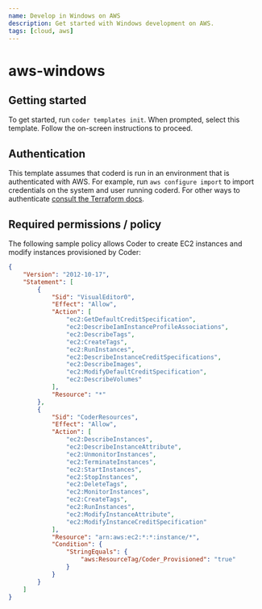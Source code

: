 ```yaml
---
name: Develop in Windows on AWS
description: Get started with Windows development on AWS.
tags: [cloud, aws]
---
```


# aws-windows

## Getting started

To get started, run `coder templates init`. When prompted, select this template.
Follow the on-screen instructions to proceed.

## Authentication

This template assumes that coderd is run in an environment that is authenticated
with AWS. For example, run `aws configure import` to import credentials on the
system and user running coderd.  For other ways to authenticate [consult the
Terraform docs](https://registry.terraform.io/providers/hashicorp/aws/latest/docs#authentication-and-configuration).

## Required permissions / policy

The following sample policy allows Coder to create EC2 instances and modify
instances provisioned by Coder:

```json
{
    "Version": "2012-10-17",
    "Statement": [
        {
            "Sid": "VisualEditor0",
            "Effect": "Allow",
            "Action": [
                "ec2:GetDefaultCreditSpecification",
                "ec2:DescribeIamInstanceProfileAssociations",
                "ec2:DescribeTags",
                "ec2:CreateTags",
                "ec2:RunInstances",
                "ec2:DescribeInstanceCreditSpecifications",
                "ec2:DescribeImages",
                "ec2:ModifyDefaultCreditSpecification",
                "ec2:DescribeVolumes"
            ],
            "Resource": "*"
        },
        {
            "Sid": "CoderResources",
            "Effect": "Allow",
            "Action": [
                "ec2:DescribeInstances",
                "ec2:DescribeInstanceAttribute",
                "ec2:UnmonitorInstances",
                "ec2:TerminateInstances",
                "ec2:StartInstances",
                "ec2:StopInstances",
                "ec2:DeleteTags",
                "ec2:MonitorInstances",
                "ec2:CreateTags",
                "ec2:RunInstances",
                "ec2:ModifyInstanceAttribute",
                "ec2:ModifyInstanceCreditSpecification"
            ],
            "Resource": "arn:aws:ec2:*:*:instance/*",
            "Condition": {
                "StringEquals": {
                    "aws:ResourceTag/Coder_Provisioned": "true"
                }
            }
        }
    ]
}
```
